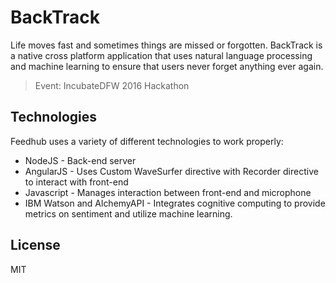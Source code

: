 # BackTrack

Life moves fast and sometimes things are missed or forgotten. 
BackTrack is a native cross platform application that uses natural 
language processing and machine learning to ensure that users never forget anything ever again.

> Event: IncubateDFW 2016 Hackathon

## Technologies

Feedhub uses a variety of different technologies to work properly:
* NodeJS - Back-end server
* AngularJS - Uses Custom WaveSurfer directive with Recorder directive to interact with front-end
* Javascript - Manages interaction between front-end and microphone
* IBM Watson and AlchemyAPI - Integrates cognitive computing to provide metrics on sentiment and utilize machine learning.

License
----

MIT

